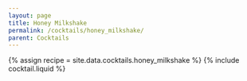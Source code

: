 ```yaml
---
layout: page
title: Honey Milkshake
permalink: /cocktails/honey_milkshake/
parent: Cocktails
---
```

{% assign recipe = site.data.cocktails.honey_milkshake %}
{% include cocktail.liquid %}